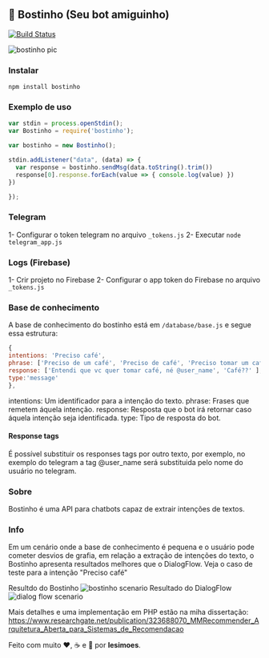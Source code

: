 ## :poop: Bostinho (Seu bot amiguinho)
[![Build Status](https://travis-ci.org/lesimoes/bostinho.svg?branch=master)](https://travis-ci.org/lesimoes/bostinho)

![bostinho pic](https://media.giphy.com/media/l0MYSMV95h0NY6L1m/giphy.gif)


### Instalar
`npm install bostinho`

### Exemplo de uso

```javascript
var stdin = process.openStdin();
var Bostinho = require('bostinho');

var bostinho = new Bostinho();

stdin.addListener("data", (data) => {
  var response = bostinho.sendMsg(data.toString().trim())
  response[0].response.forEach(value => { console.log(value) })
})

});
```

### Telegram

1- Configurar o token telegram no arquivo `_tokens.js`
2- Executar `node telegram_app.js`

### Logs (Firebase)
1- Crir projeto no Firebase
2- Configurar o app token do Firebase no arquivo `_tokens.js`


### Base de conhecimento

A base de conhecimento do bostinho está em `/database/base.js` e segue essa estrutura:

```javascript
{
intentions: 'Preciso café',
phrase: ['Preciso de um café', 'Preciso de café', 'Preciso tomar um café'],
response: ['Entendi que vc quer tomar café, né @user_name', 'Café??' ],
type:'message'
},
```
intentions: Um identificador para a intenção do texto.
phrase: Frases que remetem áquela intenção.
response: Resposta que o bot irá retornar caso áquela intenção seja identificada.
type: Tipo de resposta do bot.

#### Response tags
É possível substituir os responses tags por outro texto, por exemplo, no exemplo do telegram a tag @user_name será substituida pelo nome do usuário no telegram.


### Sobre

Bostinho é uma API para chatbots capaz de extrair intenções de textos.

### Info
Em um cenário onde a base de conhecimento é pequena e o usuário pode cometer desvios de grafia, em relação a extração de intenções do texto, o Bostinho apresenta resultados melhores que o DialogFlow. Veja o caso de teste para a intenção "Preciso café"

Resultdo do Bostinho
![bostinho scenario](https://i.imgur.com/Zll3IQb.gif)
Resultado do DialogFlow
![dialog flow scenario](https://i.imgur.com/XZ8XsIc.gif)




Mais detalhes e uma implementação em PHP estão na miha dissertação: https://www.researchgate.net/publication/323688070_MMRecommender_Arquitetura_Aberta_para_Sistemas_de_Recomendacao





Feito com muito :heart:, :coffee: e :beer: por **lesimoes**.
